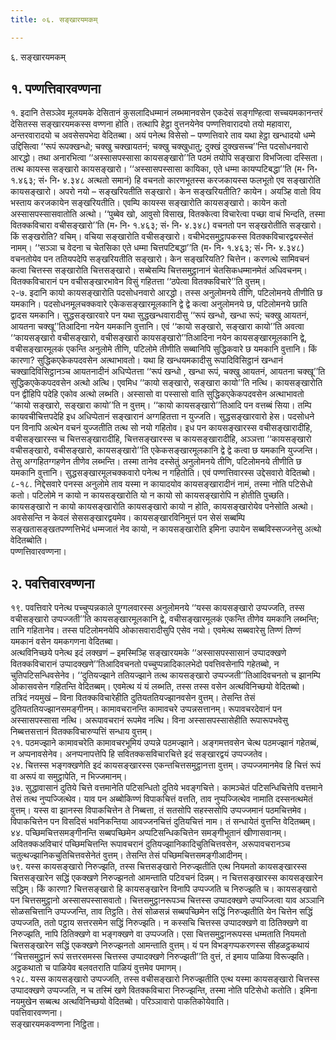 ```yaml
---
title: ०६. सङ्खारयमकम्

---
```

६. सङ्खारयमकम्  


## १. पण्णत्तिवारवण्णना

१. इदानि तेसञ्ञेव मूलयमके देसितानं कुसलादिधम्मानं लब्भमानवसेन एकदेसं सङ्गण्हित्वा सच्चयमकानन्तरं देसितस्स सङ्खारयमकस्स वण्णना होति। तत्थापि हेट्ठा वुत्तनयेनेव पण्णत्तिवारादयो तयो महावारा, अन्तरवारादयो च अवसेसपभेदा वेदितब्बा। अयं पनेत्थ विसेसो – पण्णत्तिवारे ताव यथा हेट्ठा खन्धादयो धम्मे उद्दिसित्वा ‘‘रूपं रूपक्खन्धो; चक्खु चक्खायतनं; चक्खु चक्खुधातु; दुक्खं दुक्खसच्च’’न्ति पदसोधनवारो आरद्धो। तथा अनारभित्वा ‘‘अस्सासपस्सासा कायसङ्खारो’’ति पठमं तयोपि सङ्खारा विभजित्वा दस्सिता।  
तत्थ कायस्स सङ्खारो कायसङ्खारो। ‘‘अस्सासपस्सासा कायिका, एते धम्मा कायप्पटिबद्धा’’ति (म॰ नि॰ १.४६३; सं॰ नि॰ ४.३४८ अत्थतो समानं) हि वचनतो कारणभूतस्स करजकायस्स फलभूतो एव सङ्खारोति कायसङ्खारो। अपरो नयो – सङ्खरियतीति सङ्खारो। केन सङ्खरियतीति? कायेन। अयञ्हि वातो विय भस्ताय करजकायेन सङ्खरियतीति। एवम्पि कायस्स सङ्खारोति कायसङ्खारो। कायेन कतो अस्सासपस्सासवातोति अत्थो। ‘‘पुब्बेव खो, आवुसो विसाख, वितक्केत्वा विचारेत्वा पच्छा वाचं भिन्दति, तस्मा वितक्कविचारा वचीसङ्खारो’’ति (म॰ नि॰ १.४६३; सं॰ नि॰ ४.३४८) वचनतो पन सङ्खरोतीति सङ्खारो। किं सङ्खरोति? वचिम्। वचिया सङ्खारोति वचीसङ्खारो। वचीभेदसमुट्ठापकस्स वितक्कविचारद्वयस्सेतं नामम्। ‘‘सञ्ञा च वेदना च चेतसिका एते धम्मा चित्तपटिबद्धा’’ति (म॰ नि॰ १.४६३; सं॰ नि॰ ४.३४८) वचनतोयेव पन ततियपदेपि सङ्खरियतीति सङ्खारो। केन सङ्खरियति? चित्तेन। करणत्थे सामिवचनं कत्वा चित्तस्स सङ्खारोति चित्तसङ्खारो। सब्बेसम्पि चित्तसमुट्ठानानं चेतसिकधम्मानमेतं अधिवचनम्। वितक्कविचारानं पन वचीसङ्खारभावेन विसुं गहितत्ता ‘‘ठपेत्वा वितक्कविचारे’’ति वुत्तम्।  
२-७. इदानि कायो कायसङ्खारोति पदसोधनवारो आरद्धो। तस्स अनुलोमनये तीणि, पटिलोमनये तीणीति छ यमकानि। पदसोधनमूलचक्कवारे एकेकसङ्खारमूलकानि द्वे द्वे कत्वा अनुलोमनये छ, पटिलोमनये छाति द्वादस यमकानि। सुद्धसङ्खारवारे पन यथा सुद्धखन्धवारादीसु ‘‘रूपं खन्धो, खन्धा रूपं; चक्खु आयतनं, आयतना चक्खू’’तिआदिना नयेन यमकानि वुत्तानि। एवं ‘‘कायो सङ्खारो, सङ्खारा कायो’’ति अवत्वा ‘‘कायसङ्खारो वचीसङ्खारो, वचीसङ्खारो कायसङ्खारो’’तिआदिना नयेन कायसङ्खारमूलकानि द्वे, वचीसङ्खारमूलकं एकन्ति अनुलोमे तीणि, पटिलोमे तीणीति सब्बानिपि सुद्धिकवारे छ यमकानि वुत्तानि। किं कारणा? सुद्धिकएकेकपदवसेन अत्थाभावतो। यथा हि खन्धयमकादीसु रूपादिविसिट्ठानं खन्धानं चक्खादिविसिट्ठानञ्च आयतनादीनं अधिप्पेतत्ता ‘‘रूपं खन्धो , खन्धा रूपं, चक्खु आयतनं, आयतना चक्खू’’ति सुद्धिकएकेकपदवसेन अत्थो अत्थि। एवमिध ‘‘कायो सङ्खारो, सङ्खारा कायो’’ति नत्थि। कायसङ्खारोति पन द्वीहिपि पदेहि एकोव अत्थो लब्भति। अस्सासो वा पस्सासो वाति सुद्धिकएकेकपदवसेन अत्थाभावतो ‘‘कायो सङ्खारो, सङ्खारा कायो’’ति न वुत्तम्। ‘‘कायो कायसङ्खारो’’तिआदि पन वत्तब्बं सिया। तम्पि कायवचीचित्तपदेहि इध अधिप्पेतानं सङ्खारानं अग्गहितत्ता न युज्जति। सुद्धसङ्खारवारो हेस। पदसोधने पन विनापि अत्थेन वचनं युज्जतीति तत्थ सो नयो गहितोव। इध पन कायसङ्खारस्स वचीसङ्खारादीहि, वचीसङ्खारस्स च चित्तसङ्खारादीहि, चित्तसङ्खारस्स च कायसङ्खारादीहि, अञ्ञत्ता ‘‘कायसङ्खारो वचीसङ्खारो, वचीसङ्खारो, कायसङ्खारो’’ति एकेकसङ्खारमूलकानि द्वे द्वे कत्वा छ यमकानि युज्जन्ति। तेसु अग्गहितग्गहणेन तीणेव लब्भन्ति। तस्मा तानेव दस्सेतुं अनुलोमनये तीणि, पटिलोमनये तीणीति छ यमकानि वुत्तानि। सुद्धसङ्खारमूलचक्कवारो पनेत्थ न गहितोति। एवं पण्णत्तिवारस्स उद्देसवारो वेदितब्बो।  
८-१८. निद्देसवारे पनस्स अनुलोमे ताव यस्मा न कायादयोव कायसङ्खारादीनं नामं, तस्मा नोति पटिसेधो कतो। पटिलोमे न कायो न कायसङ्खारोति यो न कायो सो कायसङ्खारोपि न होतीति पुच्छति। कायसङ्खारो न कायो कायसङ्खारोति कायसङ्खारो कायो न होति, कायसङ्खारोयेव पनेसोति अत्थो। अवसेसन्ति न केवलं सेससङ्खारद्वयमेव। कायसङ्खारविनिमुत्तं पन सेसं सब्बम्पि सङ्खतासङ्खतपण्णत्तिभेदं धम्मजातं नेव कायो, न कायसङ्खारोति इमिना उपायेन सब्बविस्सज्जनेसु अत्थो वेदितब्बोति।  
पण्णत्तिवारवण्णना।  


## २. पवत्तिवारवण्णना

१९. पवत्तिवारे पनेत्थ पच्चुप्पन्नकाले पुग्गलवारस्स अनुलोमनये ‘‘यस्स कायसङ्खारो उप्पज्जति, तस्स वचीसङ्खारो उप्पज्जती’’ति कायसङ्खारमूलकानि द्वे, वचीसङ्खारमूलकं एकन्ति तीणेव यमकानि लब्भन्ति; तानि गहितानेव। तस्स पटिलोमनयेपि ओकासवारादीसुपि एसेव नयो। एवमेत्थ सब्बवारेसु तिण्णं तिण्णं यमकानं वसेन यमकगणना वेदितब्बा।  
अत्थविनिच्छये पनेत्थ इदं लक्खणं – इमस्मिञ्हि सङ्खारयमके ‘‘अस्सासपस्सासानं उप्पादक्खणे वितक्कविचारानं उप्पादक्खणे’’तिआदिवचनतो पच्चुप्पन्नादिकालभेदो पवत्तिवसेनापि गहेतब्बो, न चुतिपटिसन्धिवसेनेव। ‘‘दुतियज्झाने ततियज्झाने तत्थ कायसङ्खारो उप्पज्जती’’तिआदिवचनतो च झानम्पि ओकासवसेन गहितन्ति वेदितब्बम्। एवमेत्थ यं यं लब्भति, तस्स तस्स वसेन अत्थविनिच्छयो वेदितब्बो।  
तत्रिदं नयमुखं – विना वितक्कविचारेहीति दुतियततियज्झानवसेन वुत्तम्। तेसन्ति तेसं दुतियततियज्झानसमङ्गीनम्। कामावचरानन्ति कामावचरे उप्पन्नसत्तानम्। रूपावचरदेवानं पन अस्सासपस्सासा नत्थि। अरूपावचरानं रूपमेव नत्थि। विना अस्सासपस्सासेहीति रूपारूपभवेसु निब्बत्तसत्तानं वितक्कविचारुप्पत्तिं सन्धाय वुत्तम्।  
२१. पठमज्झाने कामावचरेति कामावचरभूमियं उप्पन्ने पठमज्झाने। अङ्गमत्तवसेन चेत्थ पठमज्झानं गहेतब्बं, न अप्पनावसेनेव। अनप्पनापत्तेपि हि सवितक्कसविचारचित्ते इदं सङ्खारद्वयं उप्पज्जतेव।  
२४. चित्तस्स भङ्गक्खणेति इदं कायसङ्खारस्स एकन्तचित्तसमुट्ठानत्ता वुत्तम्। उप्पज्जमानमेव हि चित्तं रूपं वा अरूपं वा समुट्ठापेति, न भिज्जमानम्।  
३७. सुद्धावासानं दुतिये चित्ते वत्तमानेति पटिसन्धितो दुतिये भवङ्गचित्ते। कामञ्चेतं पटिसन्धिचित्तेपि वत्तमाने तेसं तत्थ नुप्पज्जित्थेव। याव पन अब्बोकिण्णं विपाकचित्तं वत्तति, ताव नुप्पज्जित्थेव नामाति दस्सनत्थमेतं वुत्तम्। यस्स वा झानस्स विपाकचित्तेन ते निब्बत्ता, तं सतसोपि सहस्ससोपि उप्पज्जमानं पठमचित्तमेव। विपाकचित्तेन पन विसदिसं भवनिकन्तिया आवज्जनचित्तं दुतियचित्तं नाम। तं सन्धायेतं वुत्तन्ति वेदितब्बम्।  
४४. पच्छिमचित्तसमङ्गीनन्ति सब्बपच्छिमेन अप्पटिसन्धिकचित्तेन समङ्गीभूतानं खीणासवानम्। अवितक्कअविचारं पच्छिमचित्तन्ति रूपावचरानं दुतियज्झानिकादिचुतिचित्तवसेन, अरूपावचरानञ्च चतुत्थज्झानिकचुतिचित्तवसेनेतं वुत्तम्। तेसन्ति तेसं पच्छिमचित्तसमङ्गीआदीनम्।  
७९. यस्स कायसङ्खारो निरुज्झति, तस्स चित्तसङ्खारो निरुज्झतीति एत्थ नियमतो कायसङ्खारस्स चित्तसङ्खारेन सद्धिं एकक्खणे निरुज्झनतो आमन्ताति पटिवचनं दिन्नम्। न चित्तसङ्खारस्स कायसङ्खारेन सद्धिम्। किं कारणा? चित्तसङ्खारो हि कायसङ्खारेन विनापि उप्पज्जति च निरुज्झति च। कायसङ्खारो पन चित्तसमुट्ठानो अस्सासपस्सासवातो। चित्तसमुट्ठानरूपञ्च चित्तस्स उप्पादक्खणे उप्पज्जित्वा याव अञ्ञानि सोळसचित्तानि उप्पज्जन्ति, ताव तिट्ठति। तेसं सोळसन्नं सब्बपच्छिमेन सद्धिं निरुज्झतीति येन चित्तेन सद्धिं उप्पज्जति, ततो पट्ठाय सत्तरसमेन सद्धिं निरुज्झति। न कस्सचि चित्तस्स उप्पादक्खणे वा ठितिक्खणे वा निरुज्झति, नापि ठितिक्खणे वा भङ्गक्खणे वा उप्पज्जति। एसा चित्तसमुट्ठानरूपस्स धम्मताति नियमतो चित्तसङ्खारेन सद्धिं एकक्खणे निरुज्झनतो आमन्ताति वुत्तम्। यं पन विभङ्गप्पकरणस्स सीहळट्ठकथायं ‘‘चित्तसमुट्ठानं रूपं सत्तरसमस्स चित्तस्स उप्पादक्खणे निरुज्झती’’ति वुत्तं, तं इमाय पाळिया विरूज्झति। अट्ठकथातो च पाळियेव बलवतराति पाळियं वुत्तमेव पमाणम्।  
१२८. यस्स कायसङ्खारो उप्पज्जति, तस्स वचीसङ्खारो निरुज्झतीति एत्थ यस्मा कायसङ्खारो चित्तस्स उप्पादक्खणे उप्पज्जति, न च तस्मिं खणे वितक्कविचारा निरुज्झन्ति, तस्मा नोति पटिसेधो कतोति। इमिना नयमुखेन सब्बत्थ अत्थविनिच्छयो वेदितब्बो। परिञ्ञावारो पाकतिकोयेवाति।  
पवत्तिवारवण्णना।  
सङ्खारयमकवण्णना निट्ठिता।  